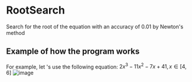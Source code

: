 # RootSearch
Search for the root of the equation with an accuracy of 0.01 by Newton's method

## Example of how the program works
For example, let 's use the following equation: $2x^3-11x^2-7x+41, x∈[4, 6]$
![image](https://user-images.githubusercontent.com/109802024/217328403-5ee07fe5-0894-4b46-b601-19f84dc79794.png)
